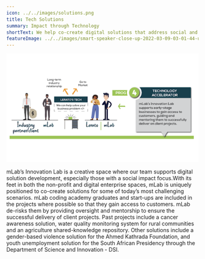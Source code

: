 ```yaml
---
icon: ../../images/solutions.png
title: Tech Solutions
summary: Impact through Technology
shortText: We help co-create digital solutions that address social and economic challenges
featureImage: ../../images/smart-speaker-close-up-2022-03-09-03-01-44-utc.jpg
---
```

![technology accelerator](../../images/1.png)

mLab’s Innovation Lab is a creative space where our team supports digital solution development, especially those with a social impact focus.With its feet in both the non-profit and digital enterprise spaces, mLab is uniquely positioned to co-create solutions for some of today’s most challenging scenarios. mLab coding academy graduates and start-ups are included in the projects where possible so that they gain access to customers. mLab de-risks them by providing oversight and mentorship to ensure the successful delivery of client projects. Past projects include a cancer awareness solution, water quality monitoring system for rural communities and an agriculture shared-knowledge repository. Other solutions include a gender-based violence solution for the Ahmed Kathrada Foundation, and youth unemployment solution for the South African Presidency through the Department of Science and Innovation - DSI.